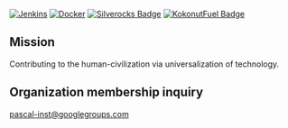 [![Jenkins](https://img.shields.io/badge/Jenkins-D24939?logo=jenkins&logoColor=white)](http://volta2030.duckdns.org)
[![Docker](https://img.shields.io/badge/Docker-017ACD?logo=Docker&logoColor=white)](https://hub.docker.com/u/volta2030)
[![Silverocks Badge](https://img.shields.io/badge/Silverocks-active-00FF00?logo=link&link=http://silverocks.iptime.org)](http://silverocks.iptime.org)
[![KokonutFuel Badge](https://img.shields.io/badge/KokonutFuel-shutdown-FF0000?logo=link&link=http://kokonut-fuel.duckdns.org:9999)](http://kokonut-fuel.duckdns.org:9999)

## Mission
Contributing to the human-civilization via universalization of technology.

## Organization membership inquiry
pascal-inst@googlegroups.com

